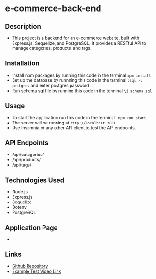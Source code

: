 # e-commerce-back-end
## Description
* This project is a backend for an e-commerce website, built with Express.js, Sequelize, and PostgreSQL. It provides a RESTful API to manage categories, products, and tags.

## Installation
* Install npm packages by running this code in the terminal ``` npm install ```
* Set up the database by runnning this code in the terminal ``` psql -U postgres ``` and enter postgres password
* Run schema sql file by running this code in the terminal ``` \i schema.sql ``` 

## Usage
* To start the application run this code in the terminal ``` npm run start```
* The server will be running at `http://localhost:3001`
* Use Insomnia or any other API client to test the API endpoints.

## API Endpoints
* /api/categories/
* /api/products/
* /api/tags/

## Technologies Used
* Node.js
* Express.js
* Sequelize
* Dotenv
* PostgreSQL

## Application Page
* ![]()

## Links
* [Github Repository](https://github.com/veyselarslan12/e-commerce-back-end)
* [Example Test Video Link]()